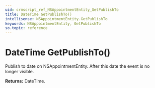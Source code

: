 ```yaml
---
uid: crmscript_ref_NSAppointmentEntity_GetPublishTo
title: DateTime GetPublishTo()
intellisense: NSAppointmentEntity.GetPublishTo
keywords: NSAppointmentEntity, GetPublishTo
so.topic: reference
---
```


# DateTime GetPublishTo()

Publish to date on NSAppointmentEntity. After this date the event is no longer visible.

**Returns:** DateTime.

